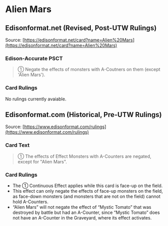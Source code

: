 # Alien Mars

## Edisonformat.net (Revised, Post-UTW Rulings)

Source: [https://edisonformat.net/card?name=Alien%20Mars](https://edisonformat.net/card?name=Alien%20Mars)

### Edison-Accurate PSCT

> ① Negate the effects of monsters with A-Coutners on them (except 'Alien Mars').

### Card Rulings

No rulings currently avaiable.


## Edisonformat.com (Historical, Pre-UTW Rulings)

Source: [https://www.edisonformat.com/rulings](https://www.edisonformat.com/rulings)

### Card Text

> ① The effects of Effect Monsters with A-Counters are negated, except for "Alien Mars".

### Card Rulings

*   The ① Continuous Effect applies while this card is face-up on the field.
*   This effect can only negate the effects of face-up monsters on the field, as face-down monsters (and monsters that are not on the field) cannot hold A-Counters.
*   “Alien Mars” will not negate the effect of “Mystic Tomato” that was destroyed by battle but had an A-Counter, since “Mystic Tomato” does not have an A-Counter in the Graveyard, where its effect activates.


